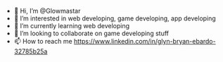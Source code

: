 - 👋 Hi, I’m @Glowmastar
- 👀 I’m interested in web developing, game developing, app developing
- 🌱 I’m currently learning web developing
- 💞️ I’m looking to collaborate on game developing stuff
- 📫 How to reach me https://www.linkedin.com/in/glyn-bryan-ebardo-32785b25a

<!---
Glowmastar/Glowmastar is a ✨ special ✨ repository because its `README.md` (this file) appears on your GitHub profile.
You can click the Preview link to take a look at your changes.
--->
